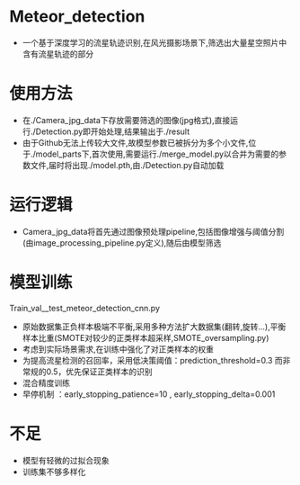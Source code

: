 # Meteor_detection
- 一个基于深度学习的流星轨迹识别,在风光摄影场景下,筛选出大量星空照片中含有流星轨迹的部分
# 使用方法
- 在./Camera_jpg_data下存放需要筛选的图像(jpg格式),直接运行./Detection.py即开始处理,结果输出于./result
- 由于Github无法上传较大文件,故模型参数已被拆分为多个小文件,位于./model_parts下,首次使用,需要运行./merge_model.py以合并为需要的参数文件,届时将出现./model.pth,由./Detection.py自动加载

# 运行逻辑
- Camera_jpg_data将首先通过图像预处理pipeline,包括图像增强与阈值分割(由image_processing_pipeline.py定义),随后由模型筛选

# 模型训练
Train_val__test_meteor_detection_cnn.py
- 原始数据集正负样本极端不平衡,采用多种方法扩大数据集(翻转,旋转...),平衡样本比重(SMOTE对较少的正类样本超采样,SMOTE_oversampling.py)
- 考虑到实际场景需求,在训练中强化了对正类样本的权重
- 为提高流星检测的召回率，采用低决策阈值：prediction_threshold=0.3 而非常规的0.5，优先保证正类样本的识别
- 混合精度训练
- 早停机制 ：early_stopping_patience=10 , early_stopping_delta=0.001

# 不足
- 模型有轻微的过拟合现象
- 训练集不够多样化
